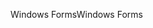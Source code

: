 <span data-ttu-id="bb1b0-101">Windows Forms</span><span class="sxs-lookup"><span data-stu-id="bb1b0-101">Windows Forms</span></span>